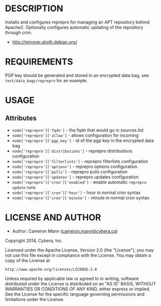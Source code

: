 DESCRIPTION
===========

Installs and configures reprepro for managing an APT repository behind Apache2. Optionally configures automatic updating of the repository through cron.

* http://mirrorer.alioth.debian.org/

REQUIREMENTS
============

PGP key should be generated and stored in an encrypted data bag, see `test/data_bags/reprepro` for an example.

USAGE
=====

Attributes
----------

* `node['reprepro']['fqdn']` - the fqdn that would go in sources.list
* `node['reprepro']['allow']` - allows configuration for incoming
* `node['reprepro']['pgp_key']` - id of the pgp key in the encrypted data bag
* `node['reprepro']['distributions']` - reprepro distributions configuration
* `node['reprepro']['filterlists']` - reprepro filterlists configuration
* `node['reprepro']['options']` - reprepro options configuration
* `node['reprepro']['pulls']` - reprepro pulls configuration
* `node['reprepro']['updates']` - reprepro updates configuration
* `node['reprepro']['cron']['enabled']` - enable automatic `reprepro update` runs
* `node['reprepro']['cron']['hour']` - hour in normal cron syntax
* `node['reprepro']['cron']['minute']` - minute in normal cron syntax

LICENSE AND AUTHOR
==================

- Author: Cameron Mann (<cameron.mann@cybera.ca>)

Copyright 2014, Cybera, Inc.

Licensed under the Apache License, Version 2.0 (the "License");
you may not use this file except in compliance with the License.
You may obtain a copy of the License at

    http://www.apache.org/licenses/LICENSE-2.0

Unless required by applicable law or agreed to in writing, software
distributed under the License is distributed on an "AS IS" BASIS,
WITHOUT WARRANTIES OR CONDITIONS OF ANY KIND, either express or implied.
See the License for the specific language governing permissions and
limitations under the License.

